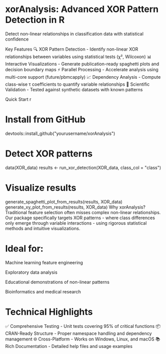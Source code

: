 # xorAnalysis: Advanced XOR Pattern Detection in R
Detect non-linear relationships in classification data with statistical confidence

Key Features
🔍 XOR Pattern Detection - Identify non-linear XOR relationships between variables using statistical tests (χ², Wilcoxon)
📊 Interactive Visualizations - Generate publication-ready spaghetti plots and decision boundary maps
⚡ Parallel Processing - Accelerate analysis using multi-core support (future/pbmcapply)
📈 Dependency Analysis - Compute class-wise τ coefficients to quantify variable relationships
🔬 Scientific Validation - Tested against synthetic datasets with known patterns

Quick Start
r
# Install from GitHub
devtools::install_github("yourusername/xorAnalysis")

# Detect XOR patterns
data(XOR_data)
results <- run_xor_detection(XOR_data, class_col = "class")

# Visualize results
generate_spaghetti_plot_from_results(results, XOR_data)
generate_xy_plot_from_results(results, XOR_data)
Why xorAnalysis?
Traditional feature selection often misses complex non-linear relationships. Our package specifically targets XOR patterns - where class differences only emerge through variable interactions - using rigorous statistical methods and intuitive visualizations.

# Ideal for:

Machine learning feature engineering

Exploratory data analysis

Educational demonstrations of non-linear patterns

Bioinformatics and medical research

# Technical Highlights
✅ Comprehensive Testing - Unit tests covering 95% of critical functions
📦 CRAN-Ready Structure - Proper namespace handling and dependency management
🌐 Cross-Platform - Works on Windows, Linux, and macOS
📚 Rich Documentation - Detailed help files and usage examples
